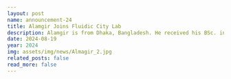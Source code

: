 ```yaml
---
layout: post
name: announcement-24
title: Alamgir Joins Fluidic City Lab
description: Alamgir is from Dhaka, Bangladesh. He received his BSc. in Electrical and Electronic Engineering from <a href="https://www.buet.ac.bd"> Bangladesh University of Engineering and Technology (BUET)</a>. His primary research interest  is in Robotics and AI. In his free time, Alamgir enjoys travelling and roaming around different places, watching movies.
date: 2024-08-19
year: 2024
img: assets/img/news/Almagir_2.jpg
related_posts: false
read_more: false
---
```


